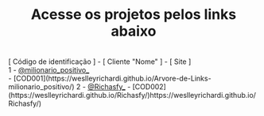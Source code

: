 <h1 align="center">Acesse os projetos pelos links abaixo</h1>
<br>
[ Código de identificação ] - [ Cliente "Nome" ] - [ Site ]
<br>
1 - <a href="https://www.instagram.com/milionario_positivo_/">@milionario_positivo_</a><br> - [COD001](https://weslleyrichardi.github.io/Arvore-de-Links-milionario_positivo/)
2 - <a href="https://www.instagram.com/richasfy_/">@Richasfy_</a> - [COD002](https://weslleyrichardi.github.io/Richasfy/)https://weslleyrichardi.github.io/Richasfy/)
